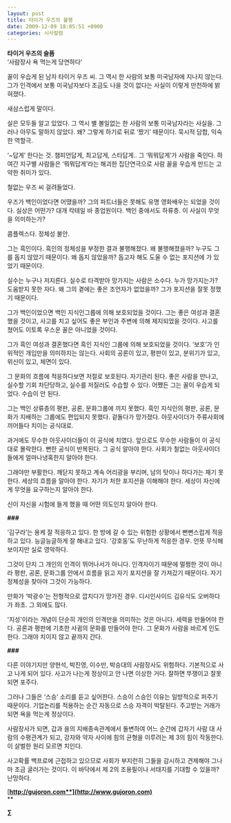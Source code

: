 ```yaml
---
layout: post
title: 타이거 우즈의 불행
date: 2009-12-09 18:05:51 +0900
categories: 시사칼럼
---
```

**타이거 우즈의 슬픔**  
‘사람장사 욕 먹는게 당연하다’

꼴이 우습게 된 남자 타이거 우즈 씨. 그 역시 한 사람의 보통 미국남자에 지나지 않는다. 그가 인격에서 보통 미국남자보다 조금도 나을 것이 없다는 사실이 이렇게 만천하에 밝혀졌다. 

새삼스럽게 말이다. 

실은 모두들 알고 있었다. 그 역시 별 볼일없는 한 사람의 보통 미국남자라는 사실을. 그러나 아무도 말하지 않았다. 왜? 그렇게 하기로 뒤로 ‘짰기’ 때문이다. 묵시적 담합, 익숙한 역할극. 

‘~답게’ 한다는 것. 챔피언답게, 최고답게, 스타답게.. 그 ‘뭐뭐답게’가 사람을 죽인다. 하여간 지구별 사람들은 ‘뭐뭐답게’라는 해괴한 집단연극으로 사람 꼴을 우습게 만드는 고약한 취미가 있다. 

철없는 우즈 씨 걸려들었다. 

우즈가 백인이었다면 어땠을까? 그의 파트너들은 못해도 유명 영화배우는 되었을 것이다. 실상은 어떤가? 대개 칵테일 바 종업원이다. 백인 중에서도 하류층. 이 사실이 무엇을 의미하는가? 

콤플렉스다. 정체성 불안.

그는 흑인이다. 흑인의 정체성을 부정한 결과 불행해졌다. 왜 불행해졌을까? 누구도 그를 돕지 않았기 때문이다. 왜 돕지 않았을까? 돕고자 해도 도울 수 없는 포지션에 가 있었기 때문이다.

실수는 누구나 저지른다. 실수로 타격받아 망가지는 사람은 소수다. 누가 망가지는가? 도움받지 못한 자다. 왜 그의 곁에는 좋은 조언자가 없었을까? 그가 포지션을 잘못 정했기 때문이다.

그가 백인이었으면 백인 지식인그룹에 의해 보호되었을 것이다. 그는 좋은 여성과 결혼했을 것이고, 사고를 치고 싶어도 좋은 부인과 주변에 의해 제지되었을 것이다. 사고를 쳤어도 이토록 우스운 꼴은 아니었을 것이다. 

그가 흑인 여성과 결혼했다면 흑인 지식인 그룹에 의해 보호되었을 것이다. ‘보호’가 인위적인 개입만을 의미하지는 않는다. 사회의 공론이 있고, 평판이 있고, 분위기가 있고, 위신이 있고, 체면이 있다. 

그 문화의 흐름에 적응하다보면 저절로 보호된다. 자기관리 된다. 좋은 사람을 만나고, 실수할 기회 차단당하고, 실수를 저질러도 수습할 수 있다. 어쨌든 그는 꼴이 우습게 되었다. 수습이 안 된다.

그는 백인 상류층의 평판, 공론, 문화그룹에 끼지 못했다. 흑인 지식인의 평판, 공론, 문화가 지배하는 그룹에도 편입되지 못했다. 겉돌다가 망가졌다. 아웃사이더가 주류사회에 끼어들다 치이는 공식대로. 

과거에도 무수한 아웃사이더들이 이 공식에 치였다. 앞으로도 무수한 사람들이 이 공식대로 몰락한다. 뻔한 공식이 반복된다. 그 공식 알아야 한다. 사회가 철없는 아웃사이더들에게 얼마나냉혹한지 알아야 한다.

그래야만 부활한다. 깨닫지 못하고 계속 어리광을 부리며, 남의 탓이나 하다가는 재기 못한다. 세상의 흐름을 알아야 한다. 자기가 처한 포지션을 이해해야 한다. 세상이 자신에게 무엇을 요구하는지 알아야 한다.

신이 자신을 시험에 들게 했을 때 어떤 의도인지 알아야 한다.

**###**

‘김구라’는 용케 잘 적응하고 있다. 한 방에 갈 수 있는 위험한 상황에서 뻔뻔스럽게 적응하고 있다. 능글능글하게 잘 해내고 있다. ‘강호동’도 무난하게 적응한 경우. 언뜻 무식해 보이지만 실로 영악하다.

그것이 단지 그 개인의 인격이 뛰어나서가 아니다. 인격자이기 때문에 멀쩡한 것이 아니라 평판, 공론, 문화그룹 안에서 흐름을 읽고 자기 포지션을 잘 가져갔기 때문이다. 자기 정체성을 찾아야 그것이 가능하다.

만화가 ‘박광수’는 전형적으로 깝치다가 망가진 경우. 디시인사이드 김유식도 오버하다가 좌초. 그 외에도 많다. 

'지성'이라는 개념이 단순히 개인의 인격만을 의미하는 것은 아니다. 세력을 만들어야 한다. 공론과 평판에 기초한 사귐의 문화를 만들어야 한다. 그 문화가 사람을 바르게 인도한다. 그래야 치이지 않고 끝까지 간다.

**###**

다른 이야기지만 양현석, 박진영, 이수만, 박승대의 사람장사도 위험하다. 기본적으로 사고 나게 되어 있다. 사고가 나는게 정상이고 안 나면 이상한 거다. 잘하면 뚜쟁이고 잘못되면 포주다.

그러나 그들은 ‘스승’ 소리를 듣고 싶어한다. 스승이 스승인 이유는 일방적으로 퍼주기 때문이다. 기업논리를 적용하는 순간 자동으로 스승 자격이 박탈된다. 주고받는 거래가 되면 욕을 먹는게 정상이다. 

사람장사가 되면, 갑과 을의 지배종속관계에서 돌변하여 어느 순간에 갑자기 사람 대 사람의 수평관계가 되고, 강자와 약자 사이에 힘의 균형을 이루려는 제 3의 힘이 작동한다. 이 살벌한 원리 모르면 치인다.

사고확률 백프로에 근접하고 있으므로 사회가 부지런히 그들을 감시하고 견제해야 그나마 조금 굴러가는 것이다. 이 바닥에서 제 2의 조용필이나 서태지를 기대할 수 있을까? 난망하다.

[**http://gujoron.com**](http://www.gujoron.com)**  
** 

**∑**